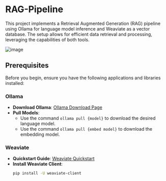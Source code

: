 # RAG-Pipeline

This project implements a Retrieval Augmented Generation (RAG) pipeline using Ollama for language model inference and Weaviate as a vector database. The setup allows for efficient data retrieval and processing, leveraging the capabilities of both tools.

![image](https://github.com/user-attachments/assets/a7fde28e-d795-4e17-814a-42707b3c1260)

## Prerequisites

Before you begin, ensure you have the following applications and libraries installed:

### Ollama
- **Download Ollama**: [Ollama Download Page](https://ollama.com/download)
- **Pull Models**:
  - Use the command `ollama pull {model}` to download the desired language model.
  - Use the command `ollama pull {embed model}` to download the embedding model.

### Weaviate
- **Quickstart Guide**: [Weaviate Quickstart](https://weaviate.io/developers/weaviate/quickstart)
- **Install Weaviate Client**:
  ```bash
  pip install -U weaviate-client

